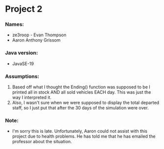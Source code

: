 # Project 2
### Names: 
  - ze3roop - Evan Thompson  
  - Aaron Anthony Grissom

### Java version:
  - JavaSE-19

### Assumptions: 
  1. Based off what I thought the Ending() function was supposed to be I printed all in stock AND all sold vehicles EACH day. This was just the way I interpreted it.
  2. Also, I wasn't sure when we were supposed to display the total departed staff, so I just put that after the 30 days of the simulation were over. 
  
### Note:
 - I'm sorry this is late. Unfortunately, Aaron could not assist with this project due to health problems. He has told me that he has emailed the professor about the situation.
